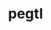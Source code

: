 ---
title: "pegtl"
layout: cache
categories: [package, develop-2024-03-24]
meta: {"versions": ["3.2.7"], "compilers": ["gcc@=11.1.0", "gcc@=11.4.0", "gcc@=7.3.1", "gcc@=9.4.0"], "oss": ["amzn2", "ubuntu20.04", "ubuntu22.04"], "platforms": ["linux"], "targets": ["aarch64", "neoverse_n1", "neoverse_v1", "neoverse_v2", "ppc64le", "x86_64_v3"], "stacks": ["aws-isc", "aws-isc-aarch64", "data-vis-sdk", "e4s", "e4s-neoverse-v2", "e4s-neoverse_v1", "e4s-power", "e4s-rocm-external", "root"], "num_specs": 8, "num_specs_by_stack": {"aws-isc-aarch64": 2, "root": 8, "aws-isc": 1, "e4s-power": 1, "data-vis-sdk": 1, "e4s-neoverse_v1": 1, "e4s-neoverse-v2": 1, "e4s-rocm-external": 1, "e4s": 1}}
spec_details: [{"hash": "jofno274mh5ggijpyayz252kvbkwluud", "compiler": "gcc@=7.3.1", "versions": ["3.2.7"], "os": "amzn2", "platform": "linux", "target": "aarch64", "variants": ["build_system=cmake", "build_type=Release", "generator=make", "~ipo"], "stacks": ["aws-isc-aarch64", "root"], "size": "-", "tarball": "https://binaries.spack.io/develop-2024-03-24/build_cache/linux-amzn2-aarch64/gcc-7.3.1/pegtl-3.2.7/linux-amzn2-aarch64-gcc-7.3.1-pegtl-3.2.7-jofno274mh5ggijpyayz252kvbkwluud.spack"}, {"hash": "ca7dj6n6dfkullxwxrmqowwegwtreo2v", "compiler": "gcc@=7.3.1", "versions": ["3.2.7"], "os": "amzn2", "platform": "linux", "target": "neoverse_n1", "variants": ["build_system=cmake", "build_type=Release", "generator=make", "~ipo"], "stacks": ["aws-isc-aarch64", "root"], "size": "-", "tarball": "https://binaries.spack.io/develop-2024-03-24/build_cache/linux-amzn2-neoverse_n1/gcc-7.3.1/pegtl-3.2.7/linux-amzn2-neoverse_n1-gcc-7.3.1-pegtl-3.2.7-ca7dj6n6dfkullxwxrmqowwegwtreo2v.spack"}, {"hash": "iga6u223renat4j5a6nbqnz4ndbe3mfj", "compiler": "gcc@=7.3.1", "versions": ["3.2.7"], "os": "amzn2", "platform": "linux", "target": "x86_64_v3", "variants": ["build_system=cmake", "build_type=Release", "generator=make", "~ipo"], "stacks": ["root", "aws-isc"], "size": "-", "tarball": "https://binaries.spack.io/develop-2024-03-24/build_cache/linux-amzn2-x86_64_v3/gcc-7.3.1/pegtl-3.2.7/linux-amzn2-x86_64_v3-gcc-7.3.1-pegtl-3.2.7-iga6u223renat4j5a6nbqnz4ndbe3mfj.spack"}, {"hash": "rbc74z3auio3zcxfkf5wy4rea7lxdjxd", "compiler": "gcc@=9.4.0", "versions": ["3.2.7"], "os": "ubuntu20.04", "platform": "linux", "target": "ppc64le", "variants": ["build_system=cmake", "build_type=Release", "generator=make", "~ipo"], "stacks": ["e4s-power", "root"], "size": "-", "tarball": "https://binaries.spack.io/develop-2024-03-24/build_cache/linux-ubuntu20.04-ppc64le/gcc-9.4.0/pegtl-3.2.7/linux-ubuntu20.04-ppc64le-gcc-9.4.0-pegtl-3.2.7-rbc74z3auio3zcxfkf5wy4rea7lxdjxd.spack"}, {"hash": "l26sgbwmh6eo75lqjndcvffp3opuvfys", "compiler": "gcc@=11.1.0", "versions": ["3.2.7"], "os": "ubuntu20.04", "platform": "linux", "target": "x86_64_v3", "variants": ["build_system=cmake", "build_type=Release", "generator=make", "~ipo"], "stacks": ["data-vis-sdk", "root"], "size": "-", "tarball": "https://binaries.spack.io/develop-2024-03-24/build_cache/linux-ubuntu20.04-x86_64_v3/gcc-11.1.0/pegtl-3.2.7/linux-ubuntu20.04-x86_64_v3-gcc-11.1.0-pegtl-3.2.7-l26sgbwmh6eo75lqjndcvffp3opuvfys.spack"}, {"hash": "cbgamhivcyvomcbryv7ehdi5zmbppu65", "compiler": "gcc@=11.4.0", "versions": ["3.2.7"], "os": "ubuntu22.04", "platform": "linux", "target": "neoverse_v1", "variants": ["build_system=cmake", "build_type=Release", "generator=make", "~ipo"], "stacks": ["root", "e4s-neoverse_v1"], "size": "-", "tarball": "https://binaries.spack.io/develop-2024-03-24/build_cache/linux-ubuntu22.04-neoverse_v1/gcc-11.4.0/pegtl-3.2.7/linux-ubuntu22.04-neoverse_v1-gcc-11.4.0-pegtl-3.2.7-cbgamhivcyvomcbryv7ehdi5zmbppu65.spack"}, {"hash": "rrmt3u3xurujkwlvvscyjm7qi4ry3mmt", "compiler": "gcc@=11.4.0", "versions": ["3.2.7"], "os": "ubuntu22.04", "platform": "linux", "target": "neoverse_v2", "variants": ["build_system=cmake", "build_type=Release", "generator=make", "~ipo"], "stacks": ["root", "e4s-neoverse-v2"], "size": "-", "tarball": "https://binaries.spack.io/develop-2024-03-24/build_cache/linux-ubuntu22.04-neoverse_v2/gcc-11.4.0/pegtl-3.2.7/linux-ubuntu22.04-neoverse_v2-gcc-11.4.0-pegtl-3.2.7-rrmt3u3xurujkwlvvscyjm7qi4ry3mmt.spack"}, {"hash": "kjivct6zbtf372tld2c3x2xndylhfi3b", "compiler": "gcc@=11.4.0", "versions": ["3.2.7"], "os": "ubuntu22.04", "platform": "linux", "target": "x86_64_v3", "variants": ["build_system=cmake", "build_type=Release", "generator=make", "~ipo"], "stacks": ["e4s-rocm-external", "root", "e4s"], "size": "-", "tarball": "https://binaries.spack.io/develop-2024-03-24/build_cache/linux-ubuntu22.04-x86_64_v3/gcc-11.4.0/pegtl-3.2.7/linux-ubuntu22.04-x86_64_v3-gcc-11.4.0-pegtl-3.2.7-kjivct6zbtf372tld2c3x2xndylhfi3b.spack"}]
---